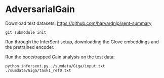 # AdversarialGain

Download test datasets: https://github.com/harvardnlp/sent-summary

```
git submodule init
```

Run through the InferSent setup, downloading the Glove embeddings and the pretrained encoder.

Run the bootstrapped Gain analysis on the test data:

```
python infersent.py ./sumdata/Giga/input.txt ./sumdata/Giga/task1_ref0.txt
```
